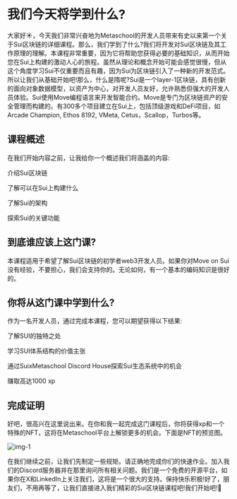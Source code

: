 # 我们今天将学到什么?

大家好☀，今天我们非常兴奋地为Metaschool的开发人员带来有史以来第一个关于Sui区块链的详细课程。那么，我们学到了什么?我们将开发对Sui区块链及其工作原理的理解。本课程非常重要，因为它将帮助您获得必要的基础知识，从而开始您在Sui上构建的激动人心的旅程。虽然从理论和概念开始可能会感觉很慢，但从这个角度学习Sui不仅重要而且有趣，因为Sui为区块链引入了一种新的开发范式。所以让我们从基础开始吧!那么，什么是隋呢?Sui是一个layer-1区块链，具有创新的面向对象数据模型，以资产为中心，对开发人员友好，允许熟悉但强大的开发人员体验。Sui使用Move编程语言来开发智能合约。Move是专门为区块链资产的安全管理而构建的。有300多个项目建立在Sui上，包括顶级游戏和DeFi项目，如Arcade Champion, Ethos 8192, VMeta, Cetus，Scallop，Turbos等。



## 课程概述



在我们开始内容之前，让我给你一个概述我们将涵盖的内容:

介绍Sui区块链

了解可以在Sui上构建什么

了解Sui的架构

探索Sui的关键功能



## 到底谁应该上这门课?

本课程适用于希望了解Sui区块链的初学者web3开发人员。如果你对Move on Sui没有经验，不要担心，我们会支持你的。无论如何，有一个基本的编码知识是很好的。



## 你将从这门课中学到什么?

作为一名开发人员，通过完成本课程，您可以期望获得以下结果:

了解SUI的独特之处

学习SUI体系结构的价值主张

通过SuixMetaschool Discord House探索Sui生态系统中的机会

赚取高达1000 xp



## 完成证明

好吧，很高兴在这里说出来。在你和我一起完成这门课程后，你将获得xp和一个特殊的NFT，这将在Metaschool平台上解锁更多的机会。下面是NFT的预览图。

![img-1](https://github.com/0xmetaschool/Learning-Projects/blob/main/assests_for_all/assets_for_sui_c1/What%20Are%20We%20Learning%20Today%3F/image.gif?raw=true)

在我们继续之前，让我们先制定一些规矩。请正确地完成你们的快速作业。加入我们的Discord服务器并在那里询问所有相关问题。我们是一个免费的开源平台，如果你在X和LinkedIn上关注我们，这将是一个很大的支持。保持快乐积极!好了，朋友们，不用再等了，让我们直接进入我们精彩的Sui区块链课程吧!我们开始吧!🙌